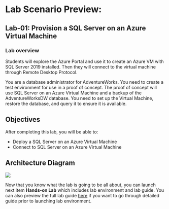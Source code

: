 # Lab Scenario Preview: 

## Lab-01: Provision a SQL Server on an Azure Virtual Machine 

### Lab overview

Students will explore the Azure Portal and use it to create an Azure VM with SQL Server 2019 installed. Then they will connect to the virtual machine through Remote Desktop Protocol.

You are a database administrator for AdventureWorks. You need to create a test environment for use in a proof of concept. The proof of concept will use SQL Server on an Azure Virtual Machine and a backup of the AdventureWorksDW database. You need to set up the Virtual Machine, restore the database, and query it to ensure it is available.

## Objectives

After completing this lab, you will be able to:

- Deploy a SQL Server on an Azure Virtual Machine
- Connect to SQL Server on an Azure Virtual Machine

## Architecture Diagram

![](../images/)

Now that you know what the lab is going to be all about, you can launch next item **Hands-on Lab** which includes lab environment and lab guide. You can also preview the full lab guide [here](https://experience.cloudlabs.ai/#/labguidepreview/b5841033-8b2d-41ca-aee9-068dab3fc8a9) if you want to go through detailed guide prior to launching lab environment.  